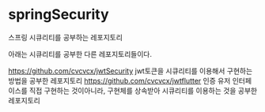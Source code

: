 # springSecurity
스프링 시큐리티를 공부하는 레포지토리

아래는 시큐리티를 공부한 다른 레포지토리들이다.

https://github.com/cvcvcx/jwtSecurity  jwt토큰을 시큐리티를 이용해서 구현하는 방법을 공부한 레포지토리
https://github.com/cvcvcx/jwtflutter 인증 유저 인터페이스를 직접 구현하는 것이아니라, 구현체를 상속받아 시큐리티를 이용하는 것을 공부한 레포지토리
